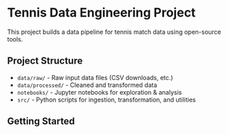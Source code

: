 # Tennis Data Engineering Project

This project builds a data pipeline for tennis match data using open-source tools.

## Project Structure

- `data/raw/` - Raw input data files (CSV downloads, etc.)
- `data/processed/` - Cleaned and transformed data
- `notebooks/` - Jupyter notebooks for exploration & analysis
- `src/` - Python scripts for ingestion, transformation, and utilities

## Getting Started
